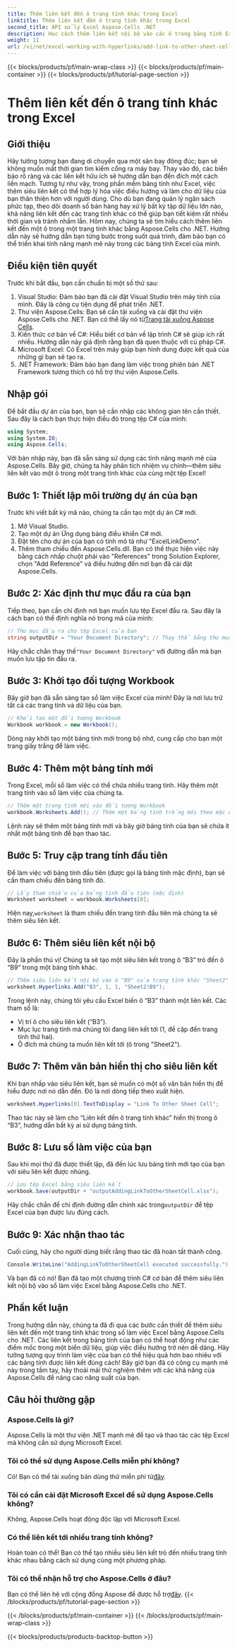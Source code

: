 ```yaml
---
title: Thêm liên kết đến ô trang tính khác trong Excel
linktitle: Thêm liên kết đến ô trang tính khác trong Excel
second_title: API xử lý Excel Aspose.Cells .NET
description: Học cách thêm liên kết nội bộ vào các ô trong bảng tính Excel bằng Aspose.Cells cho .NET. Cải thiện khả năng điều hướng trong bảng tính của bạn một cách dễ dàng.
weight: 11
url: /vi/net/excel-working-with-hyperlinks/add-link-to-other-sheet-cell/
---
```


{{< blocks/products/pf/main-wrap-class >}}
{{< blocks/products/pf/main-container >}}
{{< blocks/products/pf/tutorial-page-section >}}

# Thêm liên kết đến ô trang tính khác trong Excel

## Giới thiệu
Hãy tưởng tượng bạn đang di chuyển qua một sân bay đông đúc; bạn sẽ không muốn mất thời gian tìm kiếm cổng ra máy bay. Thay vào đó, các biển báo rõ ràng và các liên kết hữu ích sẽ hướng dẫn bạn đến đích một cách liền mạch. Tương tự như vậy, trong phần mềm bảng tính như Excel, việc thêm siêu liên kết có thể hợp lý hóa việc điều hướng và làm cho dữ liệu của bạn thân thiện hơn với người dùng. Cho dù bạn đang quản lý ngân sách phức tạp, theo dõi doanh số bán hàng hay xử lý bất kỳ tập dữ liệu lớn nào, khả năng liên kết đến các trang tính khác có thể giúp bạn tiết kiệm rất nhiều thời gian và tránh nhầm lẫn. Hôm nay, chúng ta sẽ tìm hiểu cách thêm liên kết đến một ô trong một trang tính khác bằng Aspose.Cells cho .NET. Hướng dẫn này sẽ hướng dẫn bạn từng bước trong suốt quá trình, đảm bảo bạn có thể triển khai tính năng mạnh mẽ này trong các bảng tính Excel của mình.
## Điều kiện tiên quyết
Trước khi bắt đầu, bạn cần chuẩn bị một số thứ sau:
1. Visual Studio: Đảm bảo bạn đã cài đặt Visual Studio trên máy tính của mình. Đây là công cụ tiện dụng để phát triển .NET.
2. Thư viện Aspose.Cells: Bạn sẽ cần tải xuống và cài đặt thư viện Aspose.Cells cho .NET. Bạn có thể lấy nó từ[Trang tải xuống Aspose Cells](https://releases.aspose.com/cells/net/).
3. Kiến thức cơ bản về C#: Hiểu biết cơ bản về lập trình C# sẽ giúp ích rất nhiều. Hướng dẫn này giả định rằng bạn đã quen thuộc với cú pháp C#.
4. Microsoft Excel: Có Excel trên máy giúp bạn hình dung được kết quả của những gì bạn sẽ tạo ra.
5. .NET Framework: Đảm bảo bạn đang làm việc trong phiên bản .NET Framework tương thích có hỗ trợ thư viện Aspose.Cells.
## Nhập gói
Để bắt đầu dự án của bạn, bạn sẽ cần nhập các không gian tên cần thiết. Sau đây là cách bạn thực hiện điều đó trong tệp C# của mình:
```csharp
using System;
using System.IO;
using Aspose.Cells;
```
Với bản nhập này, bạn đã sẵn sàng sử dụng các tính năng mạnh mẽ của Aspose.Cells. 
Bây giờ, chúng ta hãy phân tích nhiệm vụ chính—thêm siêu liên kết vào một ô trong một trang tính khác của cùng một tệp Excel! 
## Bước 1: Thiết lập môi trường dự án của bạn
Trước khi viết bất kỳ mã nào, chúng ta cần tạo một dự án C# mới. 
1. Mở Visual Studio.
2. Tạo một dự án Ứng dụng bảng điều khiển C# mới. 
3. Đặt tên cho dự án của bạn có tính mô tả như "ExcelLinkDemo".
4. Thêm tham chiếu đến Aspose.Cells.dll. Bạn có thể thực hiện việc này bằng cách nhấp chuột phải vào "References" trong Solution Explorer, chọn "Add Reference" và điều hướng đến nơi bạn đã cài đặt Aspose.Cells.
## Bước 2: Xác định thư mục đầu ra của bạn
Tiếp theo, bạn cần chỉ định nơi bạn muốn lưu tệp Excel đầu ra. Sau đây là cách bạn có thể định nghĩa nó trong mã của mình:
```csharp
// Thư mục đầu ra cho tệp Excel của bạn
string outputDir = "Your Document Directory"; // Thay thế bằng thư mục của bạn
```
 Hãy chắc chắn thay thế`"Your Document Directory"` với đường dẫn mà bạn muốn lưu tập tin đầu ra.
## Bước 3: Khởi tạo đối tượng Workbook
Bây giờ bạn đã sẵn sàng tạo sổ làm việc Excel của mình! Đây là nơi lưu trữ tất cả các trang tính và dữ liệu của bạn.
```csharp
// Khởi tạo một đối tượng Workbook
Workbook workbook = new Workbook();
```
Dòng này khởi tạo một bảng tính mới trong bộ nhớ, cung cấp cho bạn một trang giấy trắng để làm việc.
## Bước 4: Thêm một bảng tính mới
Trong Excel, mỗi sổ làm việc có thể chứa nhiều trang tính. Hãy thêm một trang tính vào sổ làm việc của chúng ta.
```csharp
// Thêm một trang tính mới vào đối tượng Workbook
workbook.Worksheets.Add(); // Thêm một bảng tính trống mới theo mặc định
```
Lệnh này sẽ thêm một bảng tính mới và bây giờ bảng tính của bạn sẽ chứa ít nhất một bảng tính để bạn thao tác.
## Bước 5: Truy cập trang tính đầu tiên
Để làm việc với bảng tính đầu tiên (được gọi là bảng tính mặc định), bạn sẽ cần tham chiếu đến bảng tính đó.
```csharp
// Lấy tham chiếu của bảng tính đầu tiên (mặc định)
Worksheet worksheet = workbook.Worksheets[0];
```
 Hiện nay,`worksheet` là tham chiếu đến trang tính đầu tiên mà chúng ta sẽ thêm siêu liên kết.
## Bước 6: Thêm siêu liên kết nội bộ
Đây là phần thú vị! Chúng ta sẽ tạo một siêu liên kết trong ô “B3” trỏ đến ô “B9” trong một bảng tính khác.
```csharp
// Thêm siêu liên kết nội bộ vào ô "B9" của trang tính khác "Sheet2"
worksheet.Hyperlinks.Add("B3", 1, 1, "Sheet2!B9");
```
Trong lệnh này, chúng tôi yêu cầu Excel biến ô “B3” thành một liên kết. Các tham số là:
- Vị trí ô cho siêu liên kết (“B3”).
- Mục lục trang tính mà chúng tôi đang liên kết tới (1, đề cập đến trang tính thứ hai).
- Ô đích mà chúng ta muốn liên kết tới (ô trong "Sheet2").
## Bước 7: Thêm văn bản hiển thị cho siêu liên kết
Khi bạn nhấp vào siêu liên kết, bạn sẽ muốn có một số văn bản hiển thị để hiểu được nơi nó dẫn đến. Đó là nơi dòng tiếp theo xuất hiện.
```csharp
worksheet.Hyperlinks[0].TextToDisplay = "Link To Other Sheet Cell";
```
Thao tác này sẽ làm cho “Liên kết đến ô trang tính khác” hiển thị trong ô “B3”, hướng dẫn bất kỳ ai sử dụng bảng tính.
## Bước 8: Lưu sổ làm việc của bạn
Sau khi mọi thứ đã được thiết lập, đã đến lúc lưu bảng tính mới tạo của bạn với siêu liên kết được nhúng.
```csharp
// Lưu tệp Excel bằng siêu liên kết
workbook.Save(outputDir + "outputAddingLinkToOtherSheetCell.xlsx");
```
 Hãy chắc chắn để chỉ định đường dẫn chính xác trong`outputDir` để tệp Excel của bạn được lưu đúng cách.
## Bước 9: Xác nhận thao tác
Cuối cùng, hãy cho người dùng biết rằng thao tác đã hoàn tất thành công.
```csharp
Console.WriteLine("AddingLinkToOtherSheetCell executed successfully.");
```
Và bạn đã có nó! Bạn đã tạo một chương trình C# cơ bản để thêm siêu liên kết nội bộ vào sổ làm việc Excel bằng Aspose.Cells cho .NET.
## Phần kết luận
Trong hướng dẫn này, chúng ta đã đi qua các bước cần thiết để thêm siêu liên kết đến một trang tính khác trong sổ làm việc Excel bằng Aspose.Cells cho .NET. Các liên kết trong bảng tính của bạn có thể hoạt động như các điểm mốc trong một biển dữ liệu, giúp việc điều hướng trở nên dễ dàng. Hãy tưởng tượng quy trình làm việc của bạn có thể hiệu quả hơn bao nhiêu với các bảng tính được liên kết đúng cách! Bây giờ bạn đã có công cụ mạnh mẽ này trong tầm tay, hãy thoải mái thử nghiệm thêm với các khả năng của Aspose.Cells để nâng cao năng suất của bạn.
## Câu hỏi thường gặp
### Aspose.Cells là gì?  
Aspose.Cells là một thư viện .NET mạnh mẽ để tạo và thao tác các tệp Excel mà không cần sử dụng Microsoft Excel.
### Tôi có thể sử dụng Aspose.Cells miễn phí không?  
 Có! Bạn có thể tải xuống bản dùng thử miễn phí từ[đây](https://releases.aspose.com/).
### Tôi có cần cài đặt Microsoft Excel để sử dụng Aspose.Cells không?  
Không, Aspose.Cells hoạt động độc lập với Microsoft Excel.
### Có thể liên kết tới nhiều trang tính không?  
Hoàn toàn có thể! Bạn có thể tạo nhiều siêu liên kết trỏ đến nhiều trang tính khác nhau bằng cách sử dụng cùng một phương pháp.
### Tôi có thể nhận hỗ trợ cho Aspose.Cells ở đâu?  
 Bạn có thể liên hệ với cộng đồng Aspose để được hỗ trợ[đây](https://forum.aspose.com/c/cells/9).
{{< /blocks/products/pf/tutorial-page-section >}}

{{< /blocks/products/pf/main-container >}}
{{< /blocks/products/pf/main-wrap-class >}}

{{< blocks/products/products-backtop-button >}}
